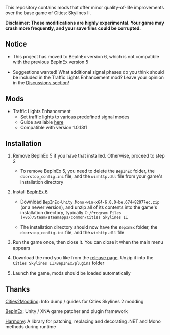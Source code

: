 This repository contains mods that offer minor quality-of-life improvements over the base game of Cities: Skylines II.

**Disclaimer: These modifications are highly experimental. Your game may crash more frequently, and your save files could be corrupted.**

## Notice

* This project has moved to BepInEx version 6, which is not compatible with the previous BepInEx version 5

* Suggestions wanted! What additional signal phases do you think should be included in the Traffic Lights Enhancement mod? Leave your opinion in the [Discussions section](https://github.com/slyh/Cities2-Various-Mods/discussions)! 

## Mods

* Traffic Lights Enhancement
   * Set traffic lights to various predefined signal modes
   * Guide available [here](https://github.com/slyh/Cities2-Various-Mods/tree/main/TrafficLightsEnhancement/README.md)
   * Compatible with version 1.0.13f1

## Installation

1. Remove BepInEx 5 if you have that installed. Otherwise, proceed to step 2

   * To remove BepInEx 5, you need to delete the `BepInEx` folder, the `doorstop_config.ini` file, and the `winhttp.dll` file from your game's installation directory

2. Install [BepInEx 6](https://builds.bepinex.dev/projects/bepinex_be)

   * Download `BepInEx-Unity.Mono-win-x64-6.0.0-be.674+82077ec.zip` (or a newer version), and unzip all of its contents into the game's installation directory, typically `C:/Program Files (x86)/Steam/steamapps/common/Cities Skylines II`

   * The installation directory should now have the `BepInEx` folder, the `doorstop_config.ini` file, and the `winhttp.dll` file

3. Run the game once, then close it. You can close it when the main menu appears

4. Download the mod you like from the [release page](https://github.com/slyh/Cities2-Various-Mods/releases). Unzip it into the `Cities Skylines II/BepInEx/plugins` folder

5. Launch the game, mods should be loaded automatically

## Thanks

[Cities2Modding](https://github.com/optimus-code/Cities2Modding): Info dump / guides for Cities Skylines 2 modding

[BepInEx](https://github.com/BepInEx/BepInEx): Unity / XNA game patcher and plugin framework

[Harmony](https://github.com/pardeike/Harmony): A library for patching, replacing and decorating .NET and Mono methods during runtime